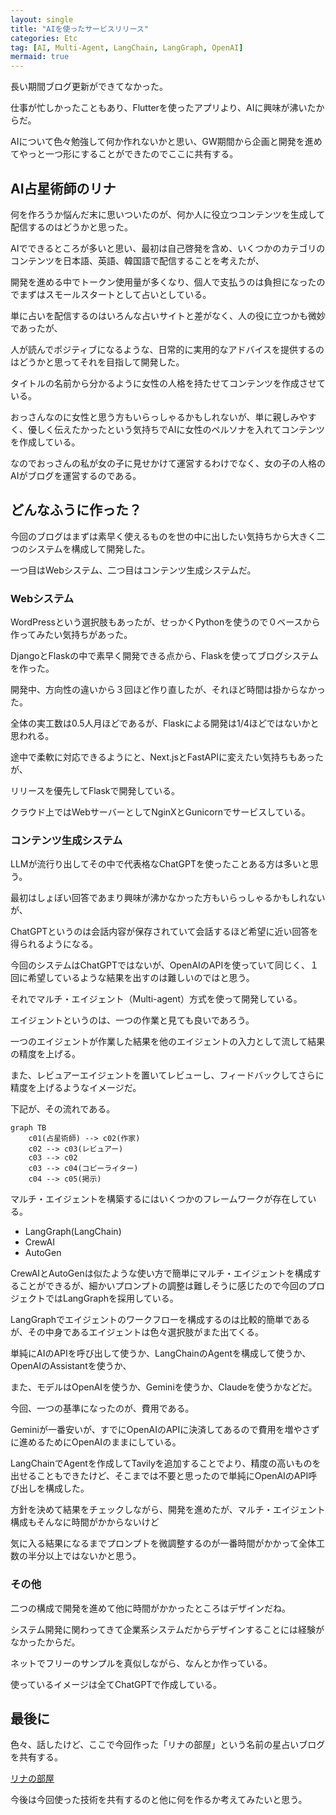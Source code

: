 ```yaml
---
layout: single
title: "AIを使ったサービスリリース"
categories: Etc
tag: [AI, Multi-Agent, LangChain, LangGraph, OpenAI]
mermaid: true
---
```


長い期間ブログ更新ができてなかった。

仕事が忙しかったこともあり、Flutterを使ったアプリより、AIに興味が沸いたからだ。

AIについて色々勉強して何か作れないかと思い、GW期間から企画と開発を進めてやっと一つ形にすることができたのでここに共有する。

## AI占星術師のリナ

何を作ろうか悩んだ末に思いついたのが、何か人に役立つコンテンツを生成して配信するのはどうかと思った。

AIでできるところが多いと思い、最初は自己啓発を含め、いくつかのカテゴリのコンテンツを日本語、英語、韓国語で配信することを考えたが、

開発を進める中でトークン使用量が多くなり、個人で支払うのは負担になったのでまずはスモールスタートとして占いとしている。

単に占いを配信するのはいろんな占いサイトと差がなく、人の役に立つかも微妙であったが、

人が読んでポジティブになるような、日常的に実用的なアドバイスを提供するのはどうかと思ってそれを目指して開発した。

タイトルの名前から分かるように女性の人格を持たせてコンテンツを作成させている。

おっさんなのに女性と思う方もいらっしゃるかもしれないが、単に親しみやすく、優しく伝えたかったという気持ちでAIに女性のペルソナを入れてコンテンツを作成している。

なのでおっさんの私が女の子に見せかけて運営するわけでなく、女の子の人格のAIがブログを運営するのである。

## どんなふうに作った？

今回のブログはまずは素早く使えるものを世の中に出したい気持ちから大きく二つのシステムを構成して開発した。

一つ目はWebシステム、二つ目はコンテンツ生成システムだ。

### Webシステム

WordPressという選択肢もあったが、せっかくPythonを使うので０ベースから作ってみたい気持ちがあった。

DjangoとFlaskの中で素早く開発できる点から、Flaskを使ってブログシステムを作った。

開発中、方向性の違いから３回ほど作り直したが、それほど時間は掛からなかった。

全体の実工数は0.5人月ほどであるが、Flaskによる開発は1/4ほどではないかと思われる。

途中で柔軟に対応できるようにと、Next.jsとFastAPIに変えたい気持ちもあったが、

リリースを優先してFlaskで開発している。

クラウド上ではWebサーバーとしてNginXとGunicornでサービスしている。

### コンテンツ生成システム

LLMが流行り出してその中で代表格なChatGPTを使ったことある方は多いと思う。

最初はしょぼい回答であまり興味が沸かなかった方もいらっしゃるかもしれないが、

ChatGPTというのは会話内容が保存されていて会話するほど希望に近い回答を得られるようになる。

今回のシステムはChatGPTではないが、OpenAIのAPIを使っていて同じく、１回に希望しているような結果を出すのは難しいのではと思う。

それでマルチ・エイジェント（Multi-agent）方式を使って開発している。

エイジェントというのは、一つの作業と見ても良いであろう。

一つのエイジェントが作業した結果を他のエイジェントの入力として流して結果の精度を上げる。

また、レビュアーエイジェントを置いてレビューし、フィードバックしてさらに精度を上げるようなイメージだ。

下記が、その流れである。

```mermaid
graph TB
    c01(占星術師) --> c02(作家)
    c02 --> c03(レビュアー)
    c03 --> c02
    c03 --> c04(コピーライター)
    c04 --> c05(掲示)
```
マルチ・エイジェントを構築するにはいくつかのフレームワークが存在している。

- LangGraph(LangChain)
- CrewAI
- AutoGen

CrewAIとAutoGenは似たような使い方で簡単にマルチ・エイジェントを構成することができるが、細かいプロンプトの調整は難しそうに感じたので今回のプロジェクトではLangGraphを採用している。

LangGraphでエイジェントのワークフローを構成するのは比較的簡単であるが、その中身であるエイジェントは色々選択肢がまた出てくる。

単純にAIのAPIを呼び出して使うか、LangChainのAgentを構成して使うか、OpenAIのAssistantを使うか、

また、モデルはOpenAIを使うか、Geminiを使うか、Claudeを使うかなどだ。

今回、一つの基準になったのが、費用である。

Geminiが一番安いが、すでにOpenAIのAPIに決済してあるので費用を増やさずに進めるためにOpenAIのままにしている。

LangChainでAgentを作成してTavilyを追加することでより、精度の高いものを出せることもできたけど、そこまでは不要と思ったので単純にOpenAIのAPI呼び出しを構成した。

方針を決めて結果をチェックしながら、開発を進めたが、マルチ・エイジェント構成もそんなに時間がかからないけど

気に入る結果になるまでプロンプトを微調整するのが一番時間がかかって全体工数の半分以上ではないかと思う。

### その他

二つの構成で開発を進めて他に時間がかかったところはデザインだね。

システム開発に関わってきて企業系システムだからデザインすることには経験がなかったからだ。

ネットでフリーのサンプルを真似しながら、なんとか作っている。

使っているイメージは全てChatGPTで作成している。

## 最後に

色々、話したけど、ここで今回作った「リナの部屋」という名前の星占いブログを共有する。

[リナの部屋](https://linasroom.com)

今後は今回使った技術を共有するのと他に何を作るか考えてみたいと思う。